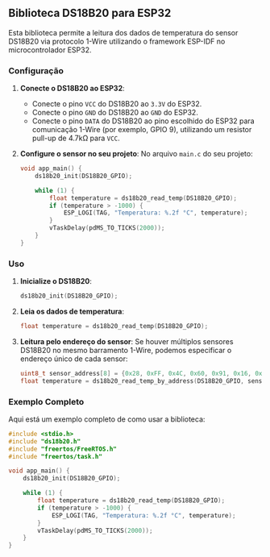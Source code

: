 ## Biblioteca DS18B20 para ESP32

Esta biblioteca permite a leitura dos dados de temperatura do sensor DS18B20 via protocolo 1-Wire utilizando o framework ESP-IDF no microcontrolador ESP32.

### Configuração

1. **Conecte o DS18B20 ao ESP32**:
   - Conecte o pino `VCC` do DS18B20 ao `3.3V` do ESP32.
   - Conecte o pino `GND` do DS18B20 ao `GND` do ESP32.
   - Conecte o pino `DATA` do DS18B20 ao pino escolhido do ESP32 para comunicação 1-Wire (por exemplo, GPIO 9), utilizando um resistor pull-up de 4.7kΩ para `VCC`.

2. **Configure o sensor no seu projeto**:
   No arquivo `main.c` do seu projeto:

   ```c
   void app_main() {
       ds18b20_init(DS18B20_GPIO);

       while (1) {
           float temperature = ds18b20_read_temp(DS18B20_GPIO);
           if (temperature > -1000) {
               ESP_LOGI(TAG, "Temperatura: %.2f °C", temperature);
           }
           vTaskDelay(pdMS_TO_TICKS(2000));
       }
   }
   ```

### Uso

1. **Inicialize o DS18B20**:

   ```c
   ds18b20_init(DS18B20_GPIO);
   ```

2. **Leia os dados de temperatura**:

   ```c
   float temperature = ds18b20_read_temp(DS18B20_GPIO);
   ```

3. **Leitura pelo endereço do sensor**:
   Se houver múltiplos sensores DS18B20 no mesmo barramento 1-Wire, podemos especificar o endereço único de cada sensor:

   ```c
   uint8_t sensor_address[8] = {0x28, 0xFF, 0x4C, 0x60, 0x91, 0x16, 0x04, 0x3F};
   float temperature = ds18b20_read_temp_by_address(DS18B20_GPIO, sensor_address);
   ```

### Exemplo Completo

Aqui está um exemplo completo de como usar a biblioteca:

```c
#include <stdio.h>
#include "ds18b20.h"
#include "freertos/FreeRTOS.h"
#include "freertos/task.h"

void app_main() {
    ds18b20_init(DS18B20_GPIO);

    while (1) {
        float temperature = ds18b20_read_temp(DS18B20_GPIO);
        if (temperature > -1000) {
            ESP_LOGI(TAG, "Temperatura: %.2f °C", temperature);
        }
        vTaskDelay(pdMS_TO_TICKS(2000));
    }
}
```

